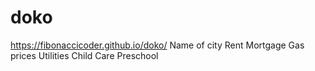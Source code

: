 # doko

https://fibonaccicoder.github.io/doko/
 Name of city
 Rent
 Mortgage
 Gas prices
 Utilities
 Child Care Preschool